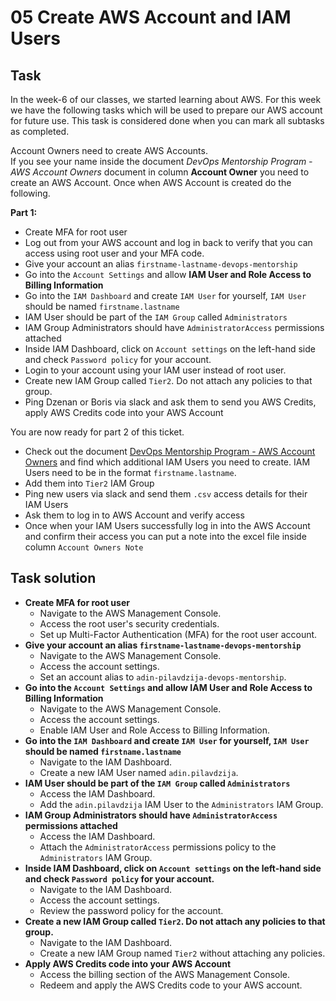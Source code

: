 # 05 Create AWS Account and IAM Users

## Task

In the week-6 of our classes, we started learning about AWS. For this week we have the following tasks which will be used to prepare our AWS account for future use. This task is considered done when you can mark all subtasks as completed.

Account Owners need to create AWS Accounts.  
If you see your name inside the document *DevOps Mentorship Program - AWS Account Owners* document in column **Account Owner** you need to create an AWS Account. Once when AWS Account is created do the following.

**Part 1:**

*   Create MFA for root user
*   Log out from your AWS account and log in back to verify that you can access using root user and your MFA code.
*   Give your account an alias `firstname-lastname-devops-mentorship`
*   Go into the `Account Settings` and allow **IAM User and Role Access to Billing Information**
*   Go into the `IAM Dashboard` and create `IAM User` for yourself, `IAM User` should be named `firstname.lastname`
*   IAM User should be part of the `IAM Group` called `Administrators`
*   IAM Group Administrators should have `AdministratorAccess` permissions attached
*   Inside IAM Dashboard, click on `Account settings` on the left-hand side and check `Password policy` for your account.
*   Login to your account using your IAM user instead of root user.
*   Create new IAM Group called `Tier2`. Do not attach any policies to that group.
*   Ping Dzenan or Boris via slack and ask them to send you AWS Credits, apply AWS Credits code into your AWS Account

You are now ready for part 2 of this ticket.

*   Check out the document [DevOps Mentorship Program - AWS Account Owners](https://docs.google.com/spreadsheets/d/1OChZSLmr2Bh89L-bPKWPVUUAEKbTQEKWVD1PVNLUmKM/edit?usp=sharing) and find which additional IAM Users you need to create. IAM Users need to be in the format `firstname.lastname`.
*   Add them into `Tier2` IAM Group
*   Ping new users via slack and send them `.csv` access details for their IAM Users
*   Ask them to log in to AWS Account and verify access
*   Once when your IAM Users successfully log in into the AWS Account and confirm their access you can put a note into the excel file inside column `Account Owners Note`

## Task solution

- **Create MFA for root user**
   - Navigate to the AWS Management Console.
   - Access the root user's security credentials.
   - Set up Multi-Factor Authentication (MFA) for the root user account.
- **Give your account an alias `firstname-lastname-devops-mentorship`**
   - Navigate to the AWS Management Console.
   - Access the account settings.
   - Set an account alias to `adin-pilavdzija-devops-mentorship`.
- **Go into the `Account Settings` and allow IAM User and Role Access to Billing Information**
   - Navigate to the AWS Management Console.
   - Access the account settings.
   - Enable IAM User and Role Access to Billing Information.
- **Go into the `IAM Dashboard` and create `IAM User` for yourself, `IAM User` should be named `firstname.lastname`**
   - Navigate to the IAM Dashboard.
   - Create a new IAM User named `adin.pilavdzija`.
- **IAM User should be part of the `IAM Group` called `Administrators`**
   - Access the IAM Dashboard.
   - Add the `adin.pilavdzija` IAM User to the `Administrators` IAM Group.
- **IAM Group Administrators should have `AdministratorAccess` permissions attached**
   - Access the IAM Dashboard.
   - Attach the `AdministratorAccess` permissions policy to the `Administrators` IAM Group.
- **Inside IAM Dashboard, click on `Account settings` on the left-hand side and check `Password policy` for your account.**
   - Navigate to the IAM Dashboard.
   - Access the account settings.
   - Review the password policy for the account.
- **Create a new IAM Group called `Tier2`. Do not attach any policies to that group.**
   - Navigate to the IAM Dashboard.
   - Create a new IAM Group named `Tier2` without attaching any policies.
- **Apply AWS Credits code into your AWS Account**
   - Access the billing section of the AWS Management Console.
   - Redeem and apply the AWS Credits code to your AWS account.